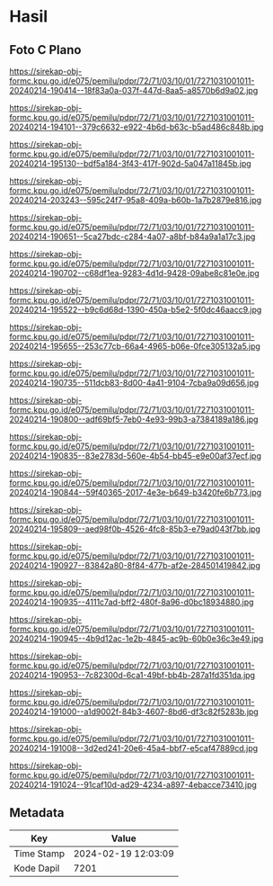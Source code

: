 # Hasil

## Foto C Plano

https://sirekap-obj-formc.kpu.go.id/e075/pemilu/pdpr/72/71/03/10/01/7271031001011-20240214-190414--18f83a0a-037f-447d-8aa5-a8570b6d9a02.jpg

https://sirekap-obj-formc.kpu.go.id/e075/pemilu/pdpr/72/71/03/10/01/7271031001011-20240214-194101--379c6632-e922-4b6d-b63c-b5ad486c848b.jpg

https://sirekap-obj-formc.kpu.go.id/e075/pemilu/pdpr/72/71/03/10/01/7271031001011-20240214-195130--bdf5a184-3f43-417f-902d-5a047a11845b.jpg

https://sirekap-obj-formc.kpu.go.id/e075/pemilu/pdpr/72/71/03/10/01/7271031001011-20240214-203243--595c24f7-95a8-409a-b60b-1a7b2879e816.jpg

https://sirekap-obj-formc.kpu.go.id/e075/pemilu/pdpr/72/71/03/10/01/7271031001011-20240214-190651--5ca27bdc-c284-4a07-a8bf-b84a9a1a17c3.jpg

https://sirekap-obj-formc.kpu.go.id/e075/pemilu/pdpr/72/71/03/10/01/7271031001011-20240214-190702--c68df1ea-9283-4d1d-9428-09abe8c81e0e.jpg

https://sirekap-obj-formc.kpu.go.id/e075/pemilu/pdpr/72/71/03/10/01/7271031001011-20240214-195522--b9c6d68d-1390-450a-b5e2-5f0dc46aacc9.jpg

https://sirekap-obj-formc.kpu.go.id/e075/pemilu/pdpr/72/71/03/10/01/7271031001011-20240214-195655--253c77cb-66a4-4965-b06e-0fce305132a5.jpg

https://sirekap-obj-formc.kpu.go.id/e075/pemilu/pdpr/72/71/03/10/01/7271031001011-20240214-190735--511dcb83-8d00-4a41-9104-7cba9a09d656.jpg

https://sirekap-obj-formc.kpu.go.id/e075/pemilu/pdpr/72/71/03/10/01/7271031001011-20240214-190800--adf69bf5-7eb0-4e93-99b3-a7384189a186.jpg

https://sirekap-obj-formc.kpu.go.id/e075/pemilu/pdpr/72/71/03/10/01/7271031001011-20240214-190835--83e2783d-560e-4b54-bb45-e9e00af37ecf.jpg

https://sirekap-obj-formc.kpu.go.id/e075/pemilu/pdpr/72/71/03/10/01/7271031001011-20240214-190844--59f40365-2017-4e3e-b649-b3420fe6b773.jpg

https://sirekap-obj-formc.kpu.go.id/e075/pemilu/pdpr/72/71/03/10/01/7271031001011-20240214-195809--aed98f0b-4526-4fc8-85b3-e79ad043f7bb.jpg

https://sirekap-obj-formc.kpu.go.id/e075/pemilu/pdpr/72/71/03/10/01/7271031001011-20240214-190927--83842a80-8f84-477b-af2e-284501419842.jpg

https://sirekap-obj-formc.kpu.go.id/e075/pemilu/pdpr/72/71/03/10/01/7271031001011-20240214-190935--4111c7ad-bff2-480f-8a96-d0bc18934880.jpg

https://sirekap-obj-formc.kpu.go.id/e075/pemilu/pdpr/72/71/03/10/01/7271031001011-20240214-190945--4b9d12ac-1e2b-4845-ac9b-60b0e36c3e49.jpg

https://sirekap-obj-formc.kpu.go.id/e075/pemilu/pdpr/72/71/03/10/01/7271031001011-20240214-190953--7c82300d-6ca1-49bf-bb4b-287a1fd351da.jpg

https://sirekap-obj-formc.kpu.go.id/e075/pemilu/pdpr/72/71/03/10/01/7271031001011-20240214-191000--a1d9002f-84b3-4607-8bd6-df3c82f5283b.jpg

https://sirekap-obj-formc.kpu.go.id/e075/pemilu/pdpr/72/71/03/10/01/7271031001011-20240214-191008--3d2ed241-20e6-45a4-bbf7-e5caf47889cd.jpg

https://sirekap-obj-formc.kpu.go.id/e075/pemilu/pdpr/72/71/03/10/01/7271031001011-20240214-191024--91caf10d-ad29-4234-a897-4ebacce73410.jpg


## Metadata

| Key        | Value               |
| ---------- | ------------------- |
| Time Stamp | 2024-02-19 12:03:09 |
| Kode Dapil | 7201                |



